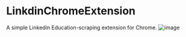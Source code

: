 # LinkdinChromeExtension
A simple Linkedin Education-scraping extension for Chrome.
![image](https://user-images.githubusercontent.com/95710189/193734104-4cd2601c-769a-4693-96f8-6f6af161842a.png)

